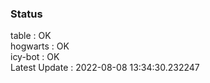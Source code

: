 ### Status


table : OK  
hogwarts : OK  
icy-bot : OK  
Latest Update : 2022-08-08 13:34:30.232247
